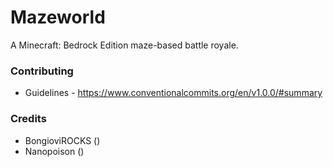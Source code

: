 # Mazeworld
 A Minecraft: Bedrock Edition maze-based battle royale.

### Contributing

- Guidelines - https://www.conventionalcommits.org/en/v1.0.0/#summary

### Credits

- BongioviROCKS ()
- Nanopoison ()
